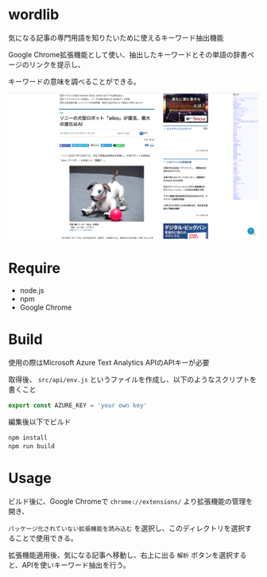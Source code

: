 # wordlib

気になる記事の専門用語を知りたいために使えるキーワード抽出機能

Google Chrome拡張機能として使い、抽出したキーワードとその単語の辞書ページのリンクを提示し、

キーワードの意味を調べることができる。

![スクリーンショット](./docs/screenshot.png)

# Require

- node.js
- npm
- Google Chrome

# Build

使用の際はMicrosoft Azure Text Analytics APIのAPIキーが必要

取得後、 `src/api/env.js` というファイルを作成し、以下のようなスクリプトを書くこと

```js
export const AZURE_KEY = 'your own key'
```

編集後以下でビルド

```js
npm install
npm run build
```

# Usage

ビルド後に、Google Chromeで `chrome://extensions/` より拡張機能の管理を開き、

`パッケージ化されていない拡張機能を読み込む` を選択し、このディレクトリを選択することで使用できる。

拡張機能適用後、気になる記事へ移動し、右上に出る `解析` ボタンを選択すると、APIを使いキーワード抽出を行う。
